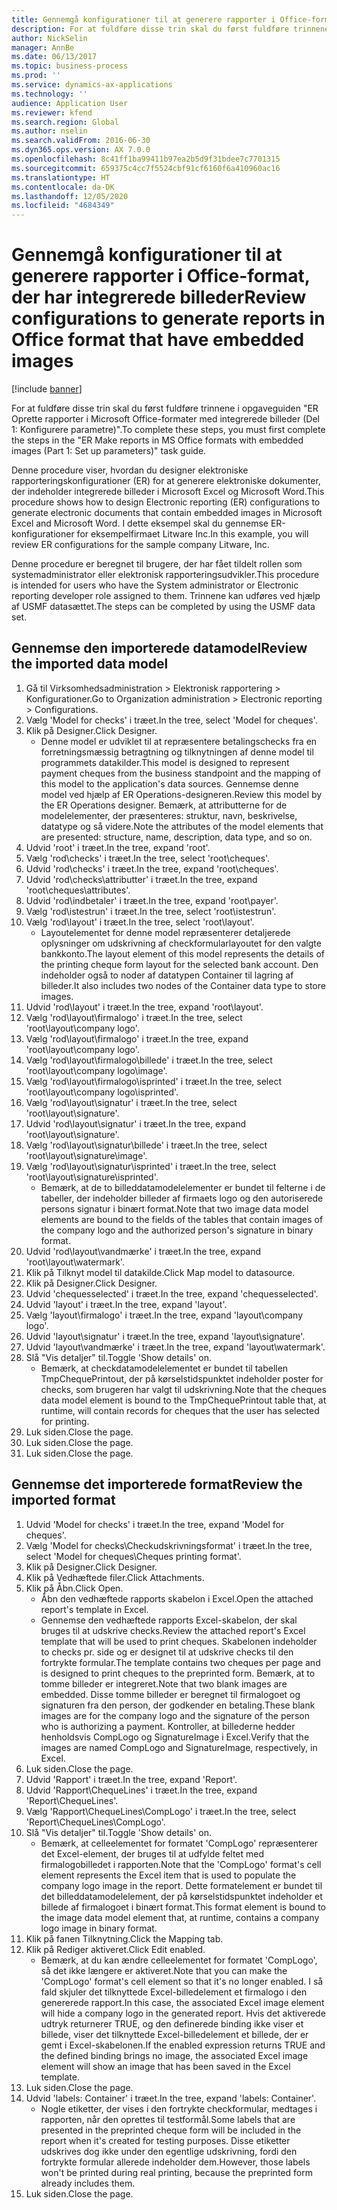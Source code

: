 ```yaml
---
title: Gennemgå konfigurationer til at generere rapporter i Office-format, der har integrerede billeder
description: For at fuldføre disse trin skal du først fuldføre trinnene i opgaveguiden "ER Oprette rapporter i Microsoft Office-formater med integrerede billeder (Del 1 - Konfigurere parametre)".
author: NickSelin
manager: AnnBe
ms.date: 06/13/2017
ms.topic: business-process
ms.prod: ''
ms.service: dynamics-ax-applications
ms.technology: ''
audience: Application User
ms.reviewer: kfend
ms.search.region: Global
ms.author: nselin
ms.search.validFrom: 2016-06-30
ms.dyn365.ops.version: AX 7.0.0
ms.openlocfilehash: 8c41ff1ba99411b97ea2b5d9f31bdee7c7701315
ms.sourcegitcommit: 659375c4cc7f5524cbf91cf6160f6a410960ac16
ms.translationtype: HT
ms.contentlocale: da-DK
ms.lasthandoff: 12/05/2020
ms.locfileid: "4684349"
---
```

# <a name="review-configurations-to-generate-reports-in-office-format-that-have-embedded-images"></a><span data-ttu-id="b0cdb-103">Gennemgå konfigurationer til at generere rapporter i Office-format, der har integrerede billeder</span><span class="sxs-lookup"><span data-stu-id="b0cdb-103">Review configurations to generate reports in Office format that have embedded images</span></span>

[!include [banner](../../includes/banner.md)]

<span data-ttu-id="b0cdb-104">For at fuldføre disse trin skal du først fuldføre trinnene i opgaveguiden "ER Oprette rapporter i Microsoft Office-formater med integrerede billeder (Del 1: Konfigurere parametre)".</span><span class="sxs-lookup"><span data-stu-id="b0cdb-104">To complete these steps, you must first complete the steps in the "ER Make reports in MS Office formats with embedded images (Part 1: Set up parameters)" task guide.</span></span>

<span data-ttu-id="b0cdb-105">Denne procedure viser, hvordan du designer elektroniske rapporteringskonfigurationer (ER) for at generere elektroniske dokumenter, der indeholder integrerede billeder i Microsoft Excel og Microsoft Word.</span><span class="sxs-lookup"><span data-stu-id="b0cdb-105">This procedure shows how to design Electronic reporting (ER) configurations to generate electronic documents that contain embedded images in Microsoft Excel and Microsoft Word.</span></span> <span data-ttu-id="b0cdb-106">I dette eksempel skal du gennemse ER-konfigurationer for eksempelfirmaet Litware Inc.</span><span class="sxs-lookup"><span data-stu-id="b0cdb-106">In this example, you will review ER configurations for the sample company Litware, Inc.</span></span> 

<span data-ttu-id="b0cdb-107">Denne procedure er beregnet til brugere, der har fået tildelt rollen som systemadministrator eller elektronisk rapporteringsudvikler.</span><span class="sxs-lookup"><span data-stu-id="b0cdb-107">This procedure is intended for users who have the System administrator or Electronic reporting developer role assigned to them.</span></span> <span data-ttu-id="b0cdb-108">Trinnene kan udføres ved hjælp af USMF datasættet.</span><span class="sxs-lookup"><span data-stu-id="b0cdb-108">The steps can be completed by using the USMF data set.</span></span>


## <a name="review-the-imported-data-model"></a><span data-ttu-id="b0cdb-109">Gennemse den importerede datamodel</span><span class="sxs-lookup"><span data-stu-id="b0cdb-109">Review the imported data model</span></span>
1. <span data-ttu-id="b0cdb-110">Gå til Virksomhedsadministration > Elektronisk rapportering > Konfigurationer.</span><span class="sxs-lookup"><span data-stu-id="b0cdb-110">Go to Organization administration > Electronic reporting > Configurations.</span></span>
2. <span data-ttu-id="b0cdb-111">Vælg 'Model for checks' i træet.</span><span class="sxs-lookup"><span data-stu-id="b0cdb-111">In the tree, select 'Model for cheques'.</span></span>
3. <span data-ttu-id="b0cdb-112">Klik på Designer.</span><span class="sxs-lookup"><span data-stu-id="b0cdb-112">Click Designer.</span></span>
    * <span data-ttu-id="b0cdb-113">Denne model er udviklet til at repræsentere betalingschecks fra en forretningsmæssig betragtning og tilknytningen af denne model til programmets datakilder.</span><span class="sxs-lookup"><span data-stu-id="b0cdb-113">This model is designed to represent payment cheques from the business standpoint and the mapping of this model to the application's data sources.</span></span> <span data-ttu-id="b0cdb-114">Gennemse denne model ved hjælp af ER Operations-designeren.</span><span class="sxs-lookup"><span data-stu-id="b0cdb-114">Review this model by the ER Operations designer.</span></span> <span data-ttu-id="b0cdb-115">Bemærk, at attributterne for de modelelementer, der præsenteres: struktur, navn, beskrivelse, datatype og så videre.</span><span class="sxs-lookup"><span data-stu-id="b0cdb-115">Note the attributes of the model elements that are presented: structure, name, description, data type, and so on.</span></span>   
4. <span data-ttu-id="b0cdb-116">Udvid 'root' i træet.</span><span class="sxs-lookup"><span data-stu-id="b0cdb-116">In the tree, expand 'root'.</span></span>
5. <span data-ttu-id="b0cdb-117">Vælg 'rod\checks' i træet.</span><span class="sxs-lookup"><span data-stu-id="b0cdb-117">In the tree, select 'root\cheques'.</span></span>
6. <span data-ttu-id="b0cdb-118">Udvid 'rod\checks' i træet.</span><span class="sxs-lookup"><span data-stu-id="b0cdb-118">In the tree, expand 'root\cheques'.</span></span>
7. <span data-ttu-id="b0cdb-119">Udvid 'rod\checks\attributter' i træet.</span><span class="sxs-lookup"><span data-stu-id="b0cdb-119">In the tree, expand 'root\cheques\attributes'.</span></span>
8. <span data-ttu-id="b0cdb-120">Udvid 'rod\indbetaler' i træet.</span><span class="sxs-lookup"><span data-stu-id="b0cdb-120">In the tree, expand 'root\payer'.</span></span>
9. <span data-ttu-id="b0cdb-121">Vælg 'rod\istestrun' i træet.</span><span class="sxs-lookup"><span data-stu-id="b0cdb-121">In the tree, select 'root\istestrun'.</span></span>
10. <span data-ttu-id="b0cdb-122">Vælg 'rod\layout' i træet.</span><span class="sxs-lookup"><span data-stu-id="b0cdb-122">In the tree, select 'root\layout'.</span></span>
    * <span data-ttu-id="b0cdb-123">Layoutelementet for denne model repræsenterer detaljerede oplysninger om udskrivning af checkformularlayoutet for den valgte bankkonto.</span><span class="sxs-lookup"><span data-stu-id="b0cdb-123">The layout element of this model represents the details of the printing cheque form layout for the selected bank account.</span></span> <span data-ttu-id="b0cdb-124">Den indeholder også to noder af datatypen Container til lagring af billeder.</span><span class="sxs-lookup"><span data-stu-id="b0cdb-124">It also includes two nodes of the Container data type to store images.</span></span>   
11. <span data-ttu-id="b0cdb-125">Udvid 'rod\layout' i træet.</span><span class="sxs-lookup"><span data-stu-id="b0cdb-125">In the tree, expand 'root\layout'.</span></span>
12. <span data-ttu-id="b0cdb-126">Vælg 'rod\layout\firmalogo' i træet.</span><span class="sxs-lookup"><span data-stu-id="b0cdb-126">In the tree, select 'root\layout\company logo'.</span></span>
13. <span data-ttu-id="b0cdb-127">Vælg 'rod\layout\firmalogo' i træet.</span><span class="sxs-lookup"><span data-stu-id="b0cdb-127">In the tree, expand 'root\layout\company logo'.</span></span>
14. <span data-ttu-id="b0cdb-128">Vælg 'rod\layout\firmalogo\billede' i træet.</span><span class="sxs-lookup"><span data-stu-id="b0cdb-128">In the tree, select 'root\layout\company logo\image'.</span></span>
15. <span data-ttu-id="b0cdb-129">Vælg 'rod\layout\firmalogo\isprinted' i træet.</span><span class="sxs-lookup"><span data-stu-id="b0cdb-129">In the tree, select 'root\layout\company logo\isprinted'.</span></span>
16. <span data-ttu-id="b0cdb-130">Vælg 'rod\layout\signatur' i træet.</span><span class="sxs-lookup"><span data-stu-id="b0cdb-130">In the tree, select 'root\layout\signature'.</span></span>
17. <span data-ttu-id="b0cdb-131">Udvid 'rod\layout\signatur' i træet.</span><span class="sxs-lookup"><span data-stu-id="b0cdb-131">In the tree, expand 'root\layout\signature'.</span></span>
18. <span data-ttu-id="b0cdb-132">Vælg 'rod\layout\signatur\billede' i træet.</span><span class="sxs-lookup"><span data-stu-id="b0cdb-132">In the tree, select 'root\layout\signature\image'.</span></span>
19. <span data-ttu-id="b0cdb-133">Vælg 'rod\layout\signatur\isprinted' i træet.</span><span class="sxs-lookup"><span data-stu-id="b0cdb-133">In the tree, select 'root\layout\signature\isprinted'.</span></span>
    * <span data-ttu-id="b0cdb-134">Bemærk, at de to billeddatamodelelementer er bundet til felterne i de tabeller, der indeholder billeder af firmaets logo og den autoriserede persons signatur i binært format.</span><span class="sxs-lookup"><span data-stu-id="b0cdb-134">Note that two image data model elements are bound to the fields of the tables that contain images of the company logo and the authorized person's signature in binary format.</span></span>  
20. <span data-ttu-id="b0cdb-135">Udvid 'rod\layout\vandmærke' i træet.</span><span class="sxs-lookup"><span data-stu-id="b0cdb-135">In the tree, expand 'root\layout\watermark'.</span></span>
21. <span data-ttu-id="b0cdb-136">Klik på Tilknyt model til datakilde.</span><span class="sxs-lookup"><span data-stu-id="b0cdb-136">Click Map model to datasource.</span></span>
22. <span data-ttu-id="b0cdb-137">Klik på Designer.</span><span class="sxs-lookup"><span data-stu-id="b0cdb-137">Click Designer.</span></span>
23. <span data-ttu-id="b0cdb-138">Udvid 'chequesselected' i træet.</span><span class="sxs-lookup"><span data-stu-id="b0cdb-138">In the tree, expand 'chequesselected'.</span></span>
24. <span data-ttu-id="b0cdb-139">Udvid 'layout' i træet.</span><span class="sxs-lookup"><span data-stu-id="b0cdb-139">In the tree, expand 'layout'.</span></span>
25. <span data-ttu-id="b0cdb-140">Vælg 'layout\firmalogo' i træet.</span><span class="sxs-lookup"><span data-stu-id="b0cdb-140">In the tree, expand 'layout\company logo'.</span></span>
26. <span data-ttu-id="b0cdb-141">Udvid 'layout\signatur' i træet.</span><span class="sxs-lookup"><span data-stu-id="b0cdb-141">In the tree, expand 'layout\signature'.</span></span>
27. <span data-ttu-id="b0cdb-142">Udvid 'layout\vandmærke' i træet.</span><span class="sxs-lookup"><span data-stu-id="b0cdb-142">In the tree, expand 'layout\watermark'.</span></span>
28. <span data-ttu-id="b0cdb-143">Slå "Vis detaljer" til.</span><span class="sxs-lookup"><span data-stu-id="b0cdb-143">Toggle 'Show details' on.</span></span>
    * <span data-ttu-id="b0cdb-144">Bemærk, at checkdatamodelelementet er bundet til tabellen TmpChequePrintout, der på kørselstidspunktet indeholder poster for checks, som brugeren har valgt til udskrivning.</span><span class="sxs-lookup"><span data-stu-id="b0cdb-144">Note that the cheques data model element is bound to the TmpChequePrintout table that, at runtime, will contain records for cheques that the user has selected for printing.</span></span>   
29. <span data-ttu-id="b0cdb-145">Luk siden.</span><span class="sxs-lookup"><span data-stu-id="b0cdb-145">Close the page.</span></span>
30. <span data-ttu-id="b0cdb-146">Luk siden.</span><span class="sxs-lookup"><span data-stu-id="b0cdb-146">Close the page.</span></span>
31. <span data-ttu-id="b0cdb-147">Luk siden.</span><span class="sxs-lookup"><span data-stu-id="b0cdb-147">Close the page.</span></span>

## <a name="review-the-imported-format"></a><span data-ttu-id="b0cdb-148">Gennemse det importerede format</span><span class="sxs-lookup"><span data-stu-id="b0cdb-148">Review the imported format</span></span>
1. <span data-ttu-id="b0cdb-149">Udvid 'Model for checks' i træet.</span><span class="sxs-lookup"><span data-stu-id="b0cdb-149">In the tree, expand 'Model for cheques'.</span></span>
2. <span data-ttu-id="b0cdb-150">Vælg 'Model for checks\Checkudskrivningsformat' i træet.</span><span class="sxs-lookup"><span data-stu-id="b0cdb-150">In the tree, select 'Model for cheques\Cheques printing format'.</span></span>
3. <span data-ttu-id="b0cdb-151">Klik på Designer.</span><span class="sxs-lookup"><span data-stu-id="b0cdb-151">Click Designer.</span></span>
4. <span data-ttu-id="b0cdb-152">Klik på Vedhæftede filer.</span><span class="sxs-lookup"><span data-stu-id="b0cdb-152">Click Attachments.</span></span>
5. <span data-ttu-id="b0cdb-153">Klik på Åbn.</span><span class="sxs-lookup"><span data-stu-id="b0cdb-153">Click Open.</span></span>
    * <span data-ttu-id="b0cdb-154">Åbn den vedhæftede rapports skabelon i Excel.</span><span class="sxs-lookup"><span data-stu-id="b0cdb-154">Open the attached report's template in Excel.</span></span>  
    * <span data-ttu-id="b0cdb-155">Gennemse den vedhæftede rapports Excel-skabelon, der skal bruges til at udskrive checks.</span><span class="sxs-lookup"><span data-stu-id="b0cdb-155">Review the attached report's Excel template that will be used to print cheques.</span></span> <span data-ttu-id="b0cdb-156">Skabelonen indeholder to checks pr. side og er designet til at udskrive checks til den fortrykte formular.</span><span class="sxs-lookup"><span data-stu-id="b0cdb-156">The template contains two cheques per page and is designed to print cheques to the preprinted form.</span></span> <span data-ttu-id="b0cdb-157">Bemærk, at to tomme billeder er integreret.</span><span class="sxs-lookup"><span data-stu-id="b0cdb-157">Note that two blank images are embedded.</span></span> <span data-ttu-id="b0cdb-158">Disse tomme billeder er beregnet til firmalogoet og signaturen fra den person, der godkender en betaling.</span><span class="sxs-lookup"><span data-stu-id="b0cdb-158">These blank images are for the company logo and the signature of the person who is authorizing a payment.</span></span> <span data-ttu-id="b0cdb-159">Kontroller, at billederne hedder henholdsvis CompLogo og SignatureImage i Excel.</span><span class="sxs-lookup"><span data-stu-id="b0cdb-159">Verify that the images are named CompLogo and SignatureImage, respectively, in Excel.</span></span>   
6. <span data-ttu-id="b0cdb-160">Luk siden.</span><span class="sxs-lookup"><span data-stu-id="b0cdb-160">Close the page.</span></span>
7. <span data-ttu-id="b0cdb-161">Udvid 'Rapport' i træet.</span><span class="sxs-lookup"><span data-stu-id="b0cdb-161">In the tree, expand 'Report'.</span></span>
8. <span data-ttu-id="b0cdb-162">Udvid 'Rapport\ChequeLines' i træet.</span><span class="sxs-lookup"><span data-stu-id="b0cdb-162">In the tree, expand 'Report\ChequeLines'.</span></span>
9. <span data-ttu-id="b0cdb-163">Vælg 'Rapport\ChequeLines\CompLogo' i træet.</span><span class="sxs-lookup"><span data-stu-id="b0cdb-163">In the tree, select 'Report\ChequeLines\CompLogo'.</span></span>
10. <span data-ttu-id="b0cdb-164">Slå "Vis detaljer" til.</span><span class="sxs-lookup"><span data-stu-id="b0cdb-164">Toggle 'Show details' on.</span></span>
    * <span data-ttu-id="b0cdb-165">Bemærk, at celleelementet for formatet 'CompLogo' repræsenterer det Excel-element, der bruges til at udfylde feltet med firmalogobilledet i rapporten.</span><span class="sxs-lookup"><span data-stu-id="b0cdb-165">Note that the 'CompLogo' format's cell element represents the Excel item that is used to populate the company logo image in the report.</span></span> <span data-ttu-id="b0cdb-166">Dette formatelement er bundet til det billeddatamodelelement, der på kørselstidspunktet indeholder et billede af firmalogoet i binært format.</span><span class="sxs-lookup"><span data-stu-id="b0cdb-166">This format element is bound to the image data model element that, at runtime, contains a company logo image in binary format.</span></span>   
11. <span data-ttu-id="b0cdb-167">Klik på fanen Tilknytning.</span><span class="sxs-lookup"><span data-stu-id="b0cdb-167">Click the Mapping tab.</span></span>
12. <span data-ttu-id="b0cdb-168">Klik på Rediger aktiveret.</span><span class="sxs-lookup"><span data-stu-id="b0cdb-168">Click Edit enabled.</span></span>
    * <span data-ttu-id="b0cdb-169">Bemærk, at du kan ændre celleelementet for formatet 'CompLogo', så det ikke længere er aktiveret.</span><span class="sxs-lookup"><span data-stu-id="b0cdb-169">Note that you can make the 'CompLogo' format's cell element so that it's no longer enabled.</span></span> <span data-ttu-id="b0cdb-170">I så fald skjuler det tilknyttede Excel-billedelement et firmalogo i den genererede rapport.</span><span class="sxs-lookup"><span data-stu-id="b0cdb-170">In this case, the associated Excel image element will hide a company logo in the generated report.</span></span> <span data-ttu-id="b0cdb-171">Hvis det aktiverede udtryk returnerer TRUE, og den definerede binding ikke viser et billede, viser det tilknyttede Excel-billedelement et billede, der er gemt i Excel-skabelonen.</span><span class="sxs-lookup"><span data-stu-id="b0cdb-171">If the enabled expression returns TRUE and the defined binding brings no image, the associated Excel image element will show an image that has been saved in the Excel template.</span></span>   
13. <span data-ttu-id="b0cdb-172">Luk siden.</span><span class="sxs-lookup"><span data-stu-id="b0cdb-172">Close the page.</span></span>
14. <span data-ttu-id="b0cdb-173">Udvid 'labels: Container' i træet.</span><span class="sxs-lookup"><span data-stu-id="b0cdb-173">In the tree, expand 'labels: Container'.</span></span>
    * <span data-ttu-id="b0cdb-174">Nogle etiketter, der vises i den fortrykte checkformular, medtages i rapporten, når den oprettes til testformål.</span><span class="sxs-lookup"><span data-stu-id="b0cdb-174">Some labels that are presented in the preprinted cheque form will be included in the report when it's created for testing purposes.</span></span> <span data-ttu-id="b0cdb-175">Disse etiketter udskrives dog ikke under den egentlige udskrivning, fordi den fortrykte formular allerede indeholder dem.</span><span class="sxs-lookup"><span data-stu-id="b0cdb-175">However, those labels won't be printed during real printing, because the preprinted form already includes them.</span></span>  
15. <span data-ttu-id="b0cdb-176">Luk siden.</span><span class="sxs-lookup"><span data-stu-id="b0cdb-176">Close the page.</span></span>


